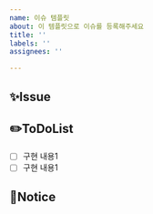 ```yaml
---
name: 이슈 템플릿
about: 이 템플릿으로 이슈를 등록해주세요
title: ''
labels: ''
assignees: ''

---
```


## ✨Issue

## ✏️ToDoList
- [ ] 구현 내용1
- [ ] 구현 내용1

## 🚨Notice
